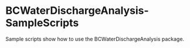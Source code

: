 # BCWaterDischargeAnalysis-SampleScripts
Sample scripts show how to use the BCWaterDischargeAnalysis package.
